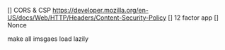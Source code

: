 [] CORS & CSP https://developer.mozilla.org/en-US/docs/Web/HTTP/Headers/Content-Security-Policy
[] 12 factor app
[] Nonce

make all imsgaes load lazily
